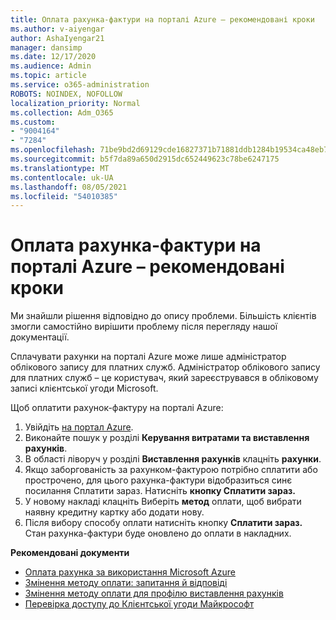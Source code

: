 ```yaml
---
title: Оплата рахунка-фактури на порталі Azure – рекомендовані кроки
ms.author: v-aiyengar
author: AshaIyengar21
manager: dansimp
ms.date: 12/17/2020
ms.audience: Admin
ms.topic: article
ms.service: o365-administration
ROBOTS: NOINDEX, NOFOLLOW
localization_priority: Normal
ms.collection: Adm_O365
ms.custom:
- "9004164"
- "7284"
ms.openlocfilehash: 71be9bd2d69129cde16827371b71881ddb1284b19534ca48eb7079e761bdcff8
ms.sourcegitcommit: b5f7da89a650d2915dc652449623c78be6247175
ms.translationtype: MT
ms.contentlocale: uk-UA
ms.lasthandoff: 08/05/2021
ms.locfileid: "54010385"
---
```

# <a name="pay-invoice-in-azure-portal---recommended-steps"></a>Оплата рахунка-фактури на порталі Azure – рекомендовані кроки

Ми знайшли рішення відповідно до опису проблеми. Більшість клієнтів змогли самостійно вирішити проблему після перегляду нашої документації.

Сплачувати рахунки на порталі Azure може лише адміністратор облікового запису для платних служб. Адміністратор облікового запису для платних служб – це користувач, який зареєструвався в обліковому записі клієнтської угоди Microsoft. 

Щоб оплатити рахунок-фактуру на порталі Azure: 

1. Увійдіть [на портал Azure](https://portal.azure.com/).
1. Виконайте пошук у розділі **Керування витратами та виставлення рахунків**.
1. В області ліворуч у розділі **Виставлення рахунків** клацніть **рахунки**.
1. Якщо заборгованість за рахунком-фактурою потрібно  сплатити або прострочено, для цього рахунка-фактури відобразиться синє посилання Сплатити зараз. Натисніть **кнопку Сплатити зараз.**
1. У новому накладі клацніть Виберіть **метод** оплати, щоб вибрати наявну кредитну картку або додати нову.
1. Після вибору способу оплати натисніть кнопку **Сплатити зараз.**
Стан рахунка-фактури буде оновлено до оплати в накладних.

**Рекомендовані документи**

- [Оплата рахунка за використання Microsoft Azure](https://docs.microsoft.com/azure/cost-management-billing/understand/pay-bill)
- [Змінення методу оплати: запитання й відповіді](https://docs.microsoft.com/azure/billing/billing-how-to-change-credit-card?WT.mc_id=Portal-Microsoft_Azure_Support#frequently-asked-questions)
- [Змінення методу оплати для профілю виставлення рахунків](https://docs.microsoft.com/azure/cost-management-billing/manage/change-credit-card?WT.mc_id=Portal-Microsoft_Azure_Support#manage-credit-cards-for-a-microsoft-customer-agreement)
- [Перевірка доступу до Клієнтської угоди Майкрософт](https://docs.microsoft.com/azure/cost-management-billing/manage/change-credit-card?WT.mc_id=Portal-Microsoft_Azure_Support%22%20%5Cl%20%22manage-credit-cards-for-a-microsoft-customer-agreement%22%20%5Ct%20%22_blank#check-the-type-of-your-account)